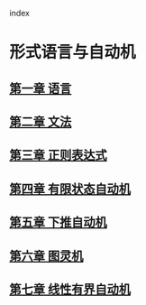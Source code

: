 index

# 形式语言与自动机

## [第一章 语言](../automata/language.md)

## [第二章 文法]()

## [第三章 正则表达式]()

## [第四章 有限状态自动机]()

## [第五章 下推自动机]()

## [第六章 图灵机]()

## [第七章 线性有界自动机]()
